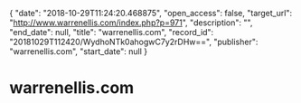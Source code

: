 {
  "date": "2018-10-29T11:24:20.468875", 
  "open_access": false, 
  "target_url": "http://www.warrenellis.com/index.php?p=971", 
  "description": "", 
  "end_date": null, 
  "title": "warrenellis.com", 
  "record_id": "20181029T112420/WydhoNTk0ahogwC7y2rDHw==", 
  "publisher": "warrenellis.com", 
  "start_date": null
}

# warrenellis.com

